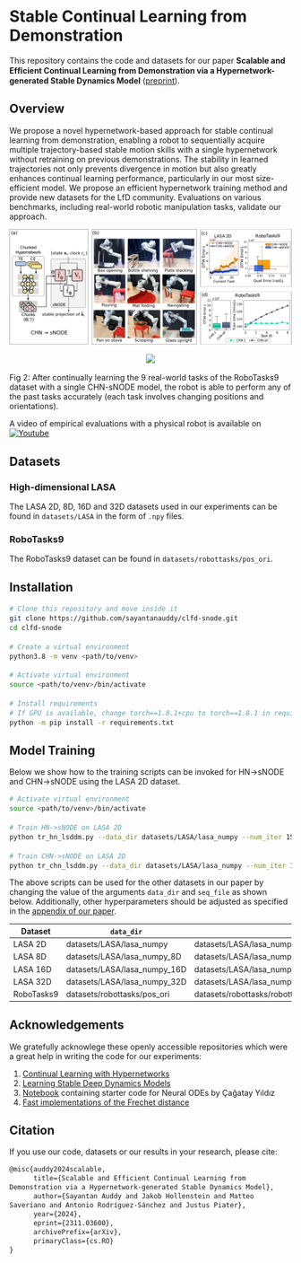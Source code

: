 # Stable Continual Learning from Demonstration
This repository contains the code and datasets for our paper **Scalable and Efﬁcient Continual Learning from Demonstration via a Hypernetwork-generated Stable Dynamics Model** ([preprint](https://arxiv.org/abs/2311.03600)).

## Overview
We propose a novel hypernetwork-based approach for stable continual learning from demonstration, enabling a robot to sequentially acquire multiple trajectory-based stable motion skills with a single hypernetwork without retraining on previous demonstrations. The stability in learned trajectories not only prevents divergence in motion but also greatly enhances continual learning performance, particularly in our most size-efficient model. We propose an efficient hypernetwork training method and provide new datasets for the LfD community. Evaluations on various benchmarks, including real-world robotic manipulation tasks, validate our approach.

<p style="text-align:center">
  <img src="images/clfd_snode_intro.png" width="800" /> 
</p>

<p style="text-align:center">
  <img src="images/clfd_snode_pred_all_1024.gif" width="800" /> 
  <figcaption>Fig 2: After continually learning the 9 real-world tasks of the RoboTasks9 dataset with a single CHN-sNODE model, the robot is able to perform any of the past tasks accurately (each task involves changing positions and orientations).</figcaption>
</p>

A video of empirical evaluations with a physical robot is available on [![Youtube](https://www.youtube.com/watch?v=2zB2gvvCePU)](https://www.youtube.com/watch?v=2zB2gvvCePU)


## Datasets

### High-dimensional LASA
The LASA 2D, 8D, 16D and 32D datasets used in our experiments can be found in `datasets/LASA` in the form of `.npy` files.

### RoboTasks9
The RoboTasks9 dataset can be found in `datasets/robottasks/pos_ori`.

## Installation

```bash
# Clone this repository and move inside it
git clone https://github.com/sayantanauddy/clfd-snode.git
cd clfd-snode

# Create a virtual environment
python3.8 -m venv <path/to/venv>

# Activate virtual environment
source <path/to/venv>/bin/activate

# Install requirements
# If GPU is available, change torch==1.8.1+cpu to torch==1.8.1 in requirements.txt
python -m pip install -r requirements.txt

```

## Model Training

Below we show how to the training scripts can be invoked for HN$\rightarrow$sNODE and CHN$\rightarrow$sNODE using the LASA 2D dataset.

```bash
# Activate virtual environment
source <path/to/venv>/bin/activate

# Train HN->sNODE on LASA 2D
python tr_hn_lsddm.py --data_dir datasets/LASA/lasa_numpy --num_iter 15000 --tsub 20 --lr 0.0001 --tnet_dim 2 --fhat_layers 3 --explicit_time 1 --hnet_arch 200,200,200 --task_emb_dim 256 --beta 0.005 --tangent_vec_scale 1.0 --lsddm_hp 100 --lsddm_h 100 --data_class LASA --eval_during_train 0 --seed 100 --seq_file datasets/LASA/lasa_numpy_sequence_all.txt --log_dir logs --description tr_hn_snode_LASA2D, --plot_traj 0 --plot_vectorfield 0

# Train CHN->sNODE on LASA 2D
python tr_chn_lsddm.py --data_dir datasets/LASA/lasa_numpy --num_iter 15000 --tsub 20 --lr 0.0001 --tnet_dim 2 --fhat_layers 3 --tnet_act elu --hnet_arch 200,200,200 --task_emb_dim 256 --chunk_emb_dim 256 --chunk_dim 8192 --explicit_time 1 --beta 0.005 --tangent_vec_scale 1.0 --lsddm_hp 100 --lsddm_h 1000 --data_class LASA --seed 100 --seq_file datasets/LASA/lasa_numpy_sequence_all.txt --log_dir logs --description tr_chn_snode_LASA2D --plot_traj 0 --plot_vectorfield 0
```

The above scripts can be used for the other datasets in our paper by changing the value of the arguments `data_dir` and `seq_file` as shown below. Additionally, other hyperparameters should be adjusted as specified in the [appendix of our paper](https://arxiv.org/pdf/2311.03600.pdf#page=23).

| Dataset    |  `data_dir`                  |  `seq_file`                                                  |
|------------|------------------------------|--------------------------------------------------------------|
| LASA 2D    | datasets/LASA/lasa_numpy     | datasets/LASA/lasa_numpy_sequence_all.txt                    |
| LASA 8D    | datasets/LASA/lasa_numpy_8D  | datasets/LASA/lasa_numpy_8D_sequence_all.txt                 |
| LASA 16D   | datasets/LASA/lasa_numpy_16D | datasets/LASA/lasa_numpy_16D/lasa_numpy_16D_sequence_all.txt |
| LASA 32D   | datasets/LASA/lasa_numpy_32D | datasets/LASA/lasa_numpy_32D/lasa_numpy_32D_sequence_all.txt |
| RoboTasks9 | datasets/robottasks/pos_ori  | datasets/robottasks/robottasks_pos_ori_sequence_all.txt      |

## Acknowledgements

We gratefully acknowlege these openly accessible repositories which were a great help in writing the code for our experiments:

1. [Continual Learning with Hypernetworks](https://github.com/chrhenning/hypercl)
2. [Learning Stable Deep Dynamics Models](https://github.com/locuslab/stable_dynamics)
3. [Notebook](https://colab.research.google.com/drive/1ygdXFuih_0sLA2HosQkaVQOA9v6BMSdj?usp=sharing) containing starter code for Neural ODEs by Çağatay Yıldız
4. [Fast implementations of the Frechet distance](https://github.com/joaofig/discrete-frechet)

## Citation

If you use our code, datasets or our results in your research, please cite:

```
@misc{auddy2024scalable,
      title={Scalable and Efficient Continual Learning from Demonstration via a Hypernetwork-generated Stable Dynamics Model}, 
      author={Sayantan Auddy and Jakob Hollenstein and Matteo Saveriano and Antonio Rodríguez-Sánchez and Justus Piater},
      year={2024},
      eprint={2311.03600},
      archivePrefix={arXiv},
      primaryClass={cs.RO}
}
```
